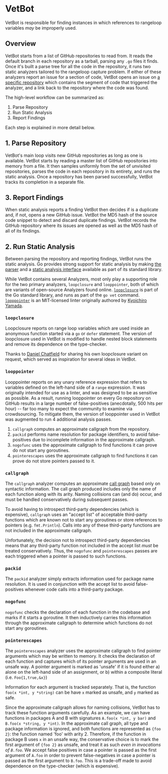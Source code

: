 # VetBot

VetBot is responsible for finding instances in which references to rangeloop variables *may* be improperly used.

## Overview

VetBot starts from a list of GitHub repositories to read from. It reads the default branch in each repository as a tarball, parsing any `.go` files it finds. Once it's built a parse tree for all the code in the repository, it runs two static analyzers tailored to the rangeloop capture problem. If either of these analyzers report an issue for a section of code, VetBot opens an issue on [a specific repository](https://github.com/github-vet/rangeloop-pointer-findings) which contains the segment of code that triggered the analyzer, and a link back to the repository where the code was found.

The high-level workflow can be summarized as:

1) Parse Repository
1) Run Static Analysis
1) Report Findings

Each step is explained in more detail below.

## 1. Parse Repository

VetBot's main loop visits new GitHub repositories as long as one is available.
VetBot starts by reading a master list of GitHub repositories into memory from a file. It then samples uniformly from the set of unvisited repositories, parses the code in each repository in its entirety, and runs the static analysis. Once a repository has been parsed successfully, VetBot tracks its completion in a separate file.

## 3. Report Findings

When static analysis reports a finding VetBot then decides if is a duplicate and, if not, opens a new GitHub issue. VetBot the MD5 hash of the source code snippet to detect and discard duplicate findings. VetBot records the GitHub repository where its issues are opened as well as the MD5 hash of all of its findings.

## 2. Run Static Analysis

Between parsing the repository and reporting findings, VetBot runs the static analysis. Go provides strong support for static analysis by making [the parser](https://pkg.go.dev/go/parser) and a [static analysis interface](https://pkg.go.dev/golang.org/x/tools/go/analysis) available as part of its standard library.

While VetBot contains several Analyzers, most only play a supporting role for the two primary analyzers, `loopclosure` and `looppointer`, both of which are variants of open-source Analyzers found online. [`loopclosure`](https://github.com/golang/tools/blob/master/go/analysis/passes/loopclosure/loopclosure.go) is part of the Go standard library, and runs as part of the `go vet` command. [`looppointer`](https://github.com/kyoh86/looppointer) is an MIT-licensed linter originally authored by [Kyoichiro Yamada](https://github.com/kyoh86).

### `loopclosure`

Loopclosure reports on range loop variables which are used inside an anonymous function started via a `go` or `defer` statement.
The version of loopclosure used in VetBot is modified to handle nested block statements and remove its dependence on the type-checker.

Thanks to [Daniel Chatfield](https://www.danielchatfield.com/) for sharing his own loopclosure variant on request, which served as inspiration for several ideas in VetBot.

### `looppointer`

Looppointer reports on any unary reference expression that refers to variables defined on the left-hand side of a `range` expression. It was originally intended for use as a linter, and was designed to be as sensitive as possible. As a result, running looppointer on every Go repository on GitHub results in a large number of false-positives (anecdotally, 500 hits per hour) -- far too many to expect the community to examine via crowdsourcing. To mitigate them, the version of looppointer used in VetBot was augmented to run 4 additional analysis passes.

1. `callgraph` computes an approximate callgraph from the repository.
1. `packid` performs name resolution for package identifiers, to avoid false-positives due to incomplete information in the approximate callgraph.
1. `nogofunc` uses the approximate callgraph to find functions it can prove do not start any goroutines.
1. `pointerescapes` uses the approximate callgraph to find functions it can prove do not store pointers passed to it.

### `callgraph`

The `callgraph` analyzer computes an approximate [call graph](https://en.wikipedia.org/wiki/Call_graph) based only on syntactic information. The call graph produced includes only the name of each function along with its arity. Naming collisions can (and do) occur, and must be handled conservatively during subsequent passes.

To avoid having to introspect third-party dependencies (which is expensive), `callgraph` uses an "accept list" of acceptable third-party functions which are known not to start any goroutines or store references to pointers (e.g. `fmt.Println`). Calls into any of these third-party functions are not included in the approximate callgraph.

Unfortunately, the decision not to introspect third-party dependencies means that any third-party function not included in the accept list *must* be treated conservatively. Thus, the `nogofunc` and `pointerescapes` passes are each triggered when a pointer is passed to such functions.

### `packid`

The `packid` analyzer simply extracts information used for package name resolution. It is used in conjunction with the accept list to avoid false-positives whenever code calls into a third-party package.

### `nogofunc`

`nogofunc` checks the declaration of each function in the codebase and marks if it starts a goroutine. It then inductively carries this information through the approximate callgraph to determine which functions do not start any goroutines.

### `pointerescapes`

The `pointerescapes` analyzer uses the approximate callgraph to find pointer arguments which may be written to memory. It checks the declaration of each function and captures which of its pointer arguments are used in an unsafe way. A pointer argument is marked as 'unsafe' if it is found either 
a) alone on the left-hand side of an assignment, or
b) within a composite literal (i.e. `Foo{1,true,&x}`)

Information for each argument is tracked separately. That is, the function `foo(x *int, y *string)` can be have `x` marked as unsafe, and `y` marked as safe.

Since the approximate callgraph allows for naming collisions, VetBot has to track these function arguments carefully. As an example, we can have functions in packages A and B with signatures `A.foo(x *int, y bar)` and `B.foo(x *string, y *int)`. In the approximate call graph, all type and package information is ignored, and both functions are represented as `{foo 2}`: the function named 'foo' with arity 2. Therefore, if the function in package B uses `x` in an unsafe way, the conservative choice is to mark the first argument of `{foo 2}` as unsafe, and treat it as such *even in invocations of `B.foo`*. We accept false positives in case a pointer is passed as the first argument of `A.foo` in order to prevent false-negatives in case a pointer is passed as the first argument to `B.foo`. This is a trade-off made to avoid dependence on the type-checker (which is expensive).

